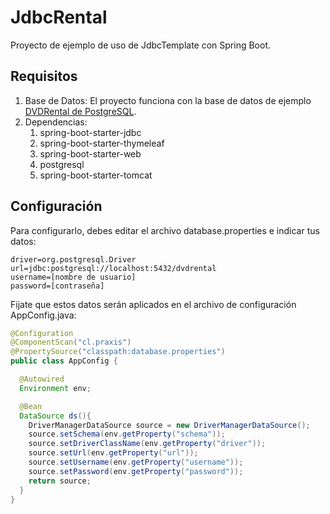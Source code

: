 # JdbcRental
Proyecto de ejemplo de uso de JdbcTemplate con Spring Boot.

## Requisitos
1. Base de Datos: El proyecto funciona con la base de datos de ejemplo [DVDRental de PostgreSQL](https://www.postgresqltutorial.com/postgresql-getting-started/postgresql-sample-database/).
2. Dependencias:
   1. spring-boot-starter-jdbc
   2. spring-boot-starter-thymeleaf
   3. spring-boot-starter-web
   4. postgresql
   5. spring-boot-starter-tomcat

## Configuración
Para configurarlo, debes editar el archivo database.properties e indicar tus datos:

```editorconfig
driver=org.postgresql.Driver
url=jdbc:postgresql://localhost:5432/dvdrental
username=[nombre de usuario]
password=[contraseña]
```

Fijate que estos datos serán aplicados en el archivo de configuración AppConfig.java:

```java
@Configuration
@ComponentScan("cl.praxis")
@PropertySource("classpath:database.properties")
public class AppConfig {

  @Autowired
  Environment env;

  @Bean
  DataSource ds(){
    DriverManagerDataSource source = new DriverManagerDataSource();
    source.setSchema(env.getProperty("schema"));
    source.setDriverClassName(env.getProperty("driver"));
    source.setUrl(env.getProperty("url"));
    source.setUsername(env.getProperty("username"));
    source.setPassword(env.getProperty("password"));
    return source;
  }
}
```
